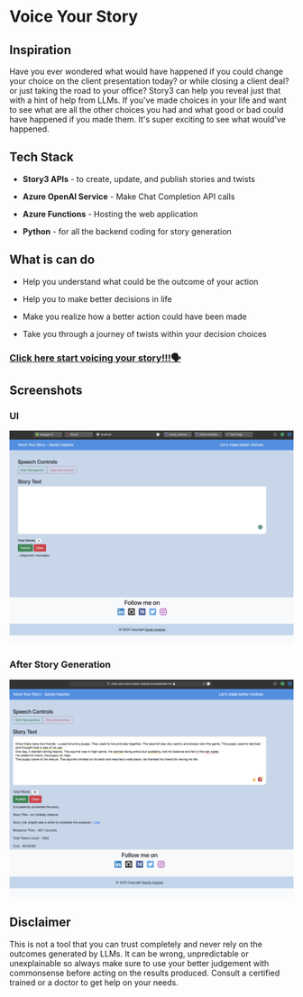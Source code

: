 # Voice Your Story

## Inspiration

Have you ever wondered what would have happened if you could change your choice on the client presentation today? or while closing a client deal? or just taking the road to your office? Story3 can help you reveal just that with a hint of help from LLMs. If you've made choices in your life and want to see what are all the other choices you had and what good or bad could have happened if you made them. It's super exciting to see what would've happened.

## Tech Stack

- **Story3 APIs** - to create, update, and publish stories and twists

- **Azure OpenAI Service** - Make Chat Completion API calls

- **Azure Functions** - Hosting the web application

- **Python** - for all the backend coding for story generation

## What is can do

- Help you understand what could be the outcome of your action

- Help you to make better decisions in life

- Make you realize how a better action could have been made

- Take you through a journey of twists within your decision choices

### [Click here start voicing your story!!!🗣️](https://voice-your-story-sandy-inspires.azurewebsites.net/api/speak_out?code=6f0UgR95lyiL8NDGt6Dyx6JnnoZ32a7Jlq3RVSdxyHzDAzFu8zugeA==&name=index.html)


## Screenshots 
### UI
![Web Application UI](./images/UI.png)

### After Story Generation
![After story generation UI](./images/Result_UI.png)

## Disclaimer

This is not a tool that you can trust completely and never rely on the outcomes generated by LLMs. It can be wrong, unpredictable or unexplainable so always make sure to use your better judgement with commonsense before acting on the results produced. Consult a certified trained or a doctor to get help on your needs.
